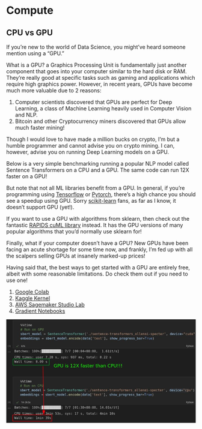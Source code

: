
# Compute

## CPU vs GPU

If you’re new to the world of Data Science, you might’ve heard someone
mention using a “GPU.”

What is a GPU? a Graphics Processing Unit is fundamentally just another
component that goes into your computer similar to the hard disk or RAM.
They’re really good at specific tasks such as gaming and applications
which require high graphics power. However, in recent years, GPUs have
become much more valuable due to 2 reasons:

1.  Computer scientists discovered that GPUs are perfect for Deep
    Learning, a class of Machine Learning heavily used in Computer
    Vision and NLP.
2.  Bitcoin and other Cryptocurrency miners discovered that GPUs allow
    much faster mining!

Though I would love to have made a million bucks on crypto, I’m but a
humble programmer and cannot advise you on crypto mining. I can,
however, advise you on running Deep Learning models on a GPU.

Below is a very simple benchmarking running a popular NLP model called
Sentence Transformers on a CPU and a GPU. The same code can run 12X
faster on a GPU!

But note that not all ML libraries benefit from a GPU. In general, if
you’re programming using [Tensorflow](https://www.tensorflow.org/) or
[Pytorch](https://pytorch.org/), there’s a high chance you should see a
speedup using GPU. Sorry
[scikit-learn](https://scikit-learn.org/stable/) fans, as far as I know,
it doesn’t support GPU (yet!).

If you want to use a GPU with algorithms from sklearn, then check out
the fantastic [RAPIDS cuML library](https://github.com/rapidsai/cuml)
instead. It has the GPU versions of many popular algorithms that you’d
normally use sklearn for!

Finally, what if your computer doesn’t have a GPU? New GPUs have been
facing an acute shortage for some time now, and frankly, I’m fed up with
all the scalpers selling GPUs at insanely marked-up prices!

Having said that, the best ways to get started with a GPU are entirely
free, albeit with some reasonable limitations. Do check them out if you
need to use one!

1.  [Google
    Colab](https://colab.research.google.com/notebooks/gpu.ipynb)
2.  [Kaggle Kernel](https://www.kaggle.com/general/97939#1651969)
3.  [AWS Sagemaker Studio
    Lab](https://aws.amazon.com/sagemaker/studio-lab/)
4.  [Gradient Notebooks](https://gradient.run/)

![](images/gpu/cpu_vs_gpu.png)
